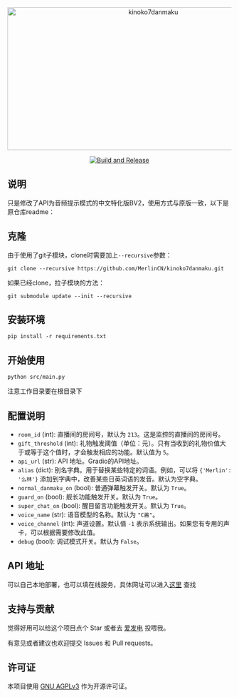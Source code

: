 <div align="center">

<img src="https://socialify.git.ci/MerlinCN/kinoko7danmaku/image?description=1&forks=1&issues=1&language=1&name=1&owner=1&stargazers=1&theme=Light" alt="kinoko7danmaku" width="640" height="320" />


[![Build and Release](https://github.com/MerlinCN/kinoko7danmaku/actions/workflows/pyinstaller.yml/badge.svg)](https://github.com/MerlinCN/kinoko7danmaku/actions/workflows/pyinstaller.yml)

</div>

## 说明

只是修改了API为音频提示模式的中文特化版BV2，使用方式与原版一致，以下是原仓库readme：



## 克隆

由于使用了git子模块，clone时需要加上`--recursive`参数：

```
git clone --recursive https://github.com/MerlinCN/kinoko7danmaku.git
```



如果已经clone，拉子模块的方法：

```
git submodule update --init --recursive
```



## 安装环境

```
pip install -r requirements.txt
```



## 开始使用

```
python src/main.py
```

注意工作目录要在根目录下



## 配置说明

- `room_id` (int): 直播间的房间号，默认为 `213`。这是监控的直播间的房间号。
- `gift_threshold` (int): 礼物触发阈值（单位：元）。只有当收到的礼物价值大于或等于这个值时，才会触发相应的功能。默认值为 `5`。
- `api_url` (str): API 地址。Gradio的API地址。
- `alias` (dict): 别名字典。用于替换某些特定的词语。例如，可以将 `{'Merlin': '么林'}` 添加到字典中，改善某些日英词语的发音。默认为空字典。
- `normal_danmaku_on` (bool): 普通弹幕触发开关。默认为 `True`。
- `guard_on` (bool): 舰长功能触发开关。默认为 `True`。
- `super_chat_on` (bool): 醒目留言功能触发开关。默认为 `True`。
- `voice_name` (str): 语音模型的名称。默认为 `"C酱"`。
- `voice_channel` (int): 声道设置。默认值 `-1` 表示系统输出。如果您有专用的声卡，可以根据需要修改此值。
- `debug` (bool): 调试模式开关。默认为 `False`。



## API 地址

可以自己本地部署，也可以填在线服务，具体网址可以进入[这里](https://www.modelscope.cn/studios/xzjosh/Bert-VITS2/summary) 查找

## 支持与贡献

觉得好用可以给这个项目点个 Star 或者去 [爱发电](https://afdian.net/a/MerlinCN) 投喂我。

有意见或者建议也欢迎提交  Issues 和 Pull requests。

## 许可证

本项目使用 [GNU AGPLv3](https://choosealicense.com/licenses/agpl-3.0/) 作为开源许可证。